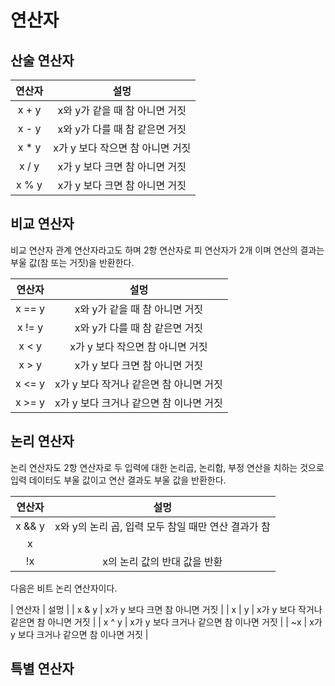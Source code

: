 # 연산자

## 산술 연산자

| 연산자 | 설멍 |
|:---------:|:-----------------------------------:|
| x + y  |  x와 y가 같을 때 참 아니면 거짓            |
| x - y  |  x와 y가 다를 때 참 같은면 거짓            |
| x * y  |   x가 y 보다 작으면 참 아니면 거짓          |
| x / y  |   x가 y 보다 크면 참 아니면 거짓            |
| x % y  |   x가 y 보다 크면 참 아니면 거짓            |

## 비교 연산자

비교 연산자 관계 연산자라고도 하며 2항 연산자로 피 연산자가 2개 이며 연산의 결과는 부울 값(참 또는 거짓)을 반환한다. 

| 연산자 | 설멍 |
|:---------:|:-----------------------------------:|
| x == y  |  x와 y가 같을 때 참 아니면 거짓            |
| x != y  |  x와 y가 다를 때 참 같은면 거짓            |
| x < y  |   x가 y 보다 작으면 참 아니면 거짓          |
| x > y  |   x가 y 보다 크면 참 아니면 거짓            |
| x <= y  |  x가 y 보다 작거나 같은면 참 아니면 거짓     |
| x >= y  |  x가 y 보다 크거나 같으면 참 이나면 거짓     |


## 논리 연산자 

논리 연산자도 2항 연산자로 두 입력에 대한 논리곱, 논리합, 부정 연산을 치하는 것으로 입력 데이터도 부울 값이고 연산 결과도 부울 값을 반환한다.  

| 연산자 | 설멍 |
|:---------:|:------------------------------------------------:|
| x && y  |  x와 y의 논리 곱, 입력 모두 참일 때만 연산 결과가 참       |
| x || y  |  x와 y의 논리 합, 입력 모두 거짓을 때만 연산 결과가 참      |
| !x      |  x의 논리 값의 반대 값을 반환                           |


다음은 비트 논리 연산자이다. 

| 연산자 | 설멍 |
| x & y  |   x가 y 보다 크면 참 아니면 거짓            |
| x | y  |  x가 y 보다 작거나 같은면 참 아니면 거짓     |
| x ^ y  |  x가 y 보다 크거나 같으면 참 이나면 거짓     |
| ~x  |  x가 y 보다 크거나 같으면 참 이나면 거짓     |



## 특별 연산자 






